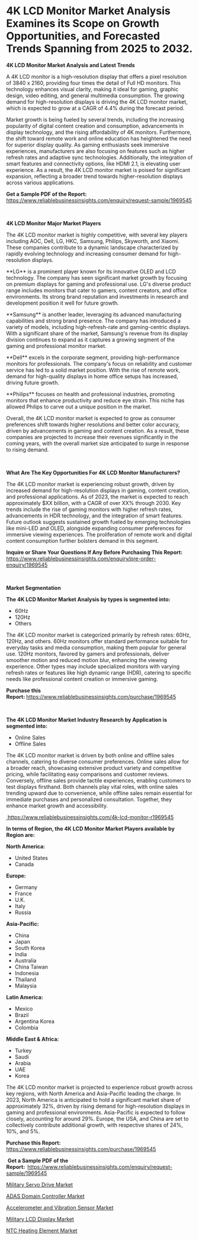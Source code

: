 <p><h1>4K LCD Monitor Market Analysis Examines its Scope on Growth Opportunities, and Forecasted Trends Spanning from 2025 to 2032.</h1></p><p><strong>4K LCD Monitor Market Analysis and Latest Trends</strong></p>
<p><p>A 4K LCD monitor is a high-resolution display that offers a pixel resolution of 3840 x 2160, providing four times the detail of Full HD monitors. This technology enhances visual clarity, making it ideal for gaming, graphic design, video editing, and general multimedia consumption. The growing demand for high-resolution displays is driving the 4K LCD monitor market, which is expected to grow at a CAGR of 4.4% during the forecast period.</p><p>Market growth is being fueled by several trends, including the increasing popularity of digital content creation and consumption, advancements in display technology, and the rising affordability of 4K monitors. Furthermore, the shift toward remote work and online education has heightened the need for superior display quality. As gaming enthusiasts seek immersive experiences, manufacturers are also focusing on features such as higher refresh rates and adaptive sync technologies. Additionally, the integration of smart features and connectivity options, like HDMI 2.1, is elevating user experience. As a result, the 4K LCD monitor market is poised for significant expansion, reflecting a broader trend towards higher-resolution displays across various applications.</p></p>
<p><strong>Get a Sample PDF of the Report:&nbsp;</strong> <a href="https://www.reliablebusinessinsights.com/enquiry/request-sample/1969545?utm_campaign=1873&utm_medium=2&utm_source=Github&utm_content=ia&utm_term=06042025&utm_id=4k-lcd-monitor">https://www.reliablebusinessinsights.com/enquiry/request-sample/1969545</a></p>
<p>&nbsp;</p>
<p><strong>4K LCD Monitor Major Market Players</strong></p>
<p><p>The 4K LCD monitor market is highly competitive, with several key players including AOC, Dell, LG, HKC, Samsung, Philips, Skyworth, and Xiaomi. These companies contribute to a dynamic landscape characterized by rapidly evolving technology and increasing consumer demand for high-resolution displays.</p><p>**LG** is a prominent player known for its innovative OLED and LCD technology. The company has seen significant market growth by focusing on premium displays for gaming and professional use. LG's diverse product range includes monitors that cater to gamers, content creators, and office environments. Its strong brand reputation and investments in research and development position it well for future growth.</p><p>**Samsung** is another leader, leveraging its advanced manufacturing capabilities and strong brand presence. The company has introduced a variety of models, including high-refresh-rate and gaming-centric displays. With a significant share of the market, Samsung's revenue from its display division continues to expand as it captures a growing segment of the gaming and professional monitor market.</p><p>**Dell** excels in the corporate segment, providing high-performance monitors for professionals. The company's focus on reliability and customer service has led to a solid market position. With the rise of remote work, demand for high-quality displays in home office setups has increased, driving future growth.</p><p>**Philips** focuses on health and professional industries, promoting monitors that enhance productivity and reduce eye strain. This niche has allowed Philips to carve out a unique position in the market.</p><p>Overall, the 4K LCD monitor market is expected to grow as consumer preferences shift towards higher resolutions and better color accuracy, driven by advancements in gaming and content creation. As a result, these companies are projected to increase their revenues significantly in the coming years, with the overall market size anticipated to surge in response to rising demand.</p></p>
<p>&nbsp;</p>
<p><strong>What Are The Key Opportunities For 4K LCD Monitor Manufacturers?</strong></p>
<p><p>The 4K LCD monitor market is experiencing robust growth, driven by increased demand for high-resolution displays in gaming, content creation, and professional applications. As of 2023, the market is expected to reach approximately $XX billion, with a CAGR of over XX% through 2030. Key trends include the rise of gaming monitors with higher refresh rates, advancements in HDR technology, and the integration of smart features. Future outlook suggests sustained growth fueled by emerging technologies like mini-LED and OLED, alongside expanding consumer preferences for immersive viewing experiences. The proliferation of remote work and digital content consumption further bolsters demand in this segment.</p></p>
<p><strong>Inquire or Share Your Questions If Any Before Purchasing This Report:</strong> <a href="https://www.reliablebusinessinsights.com/enquiry/pre-order-enquiry/1969545?utm_campaign=1873&utm_medium=2&utm_source=Github&utm_content=ia&utm_term=06042025&utm_id=4k-lcd-monitor">https://www.reliablebusinessinsights.com/enquiry/pre-order-enquiry/1969545</a></p>
<p>&nbsp;</p>
<p><strong>Market Segmentation</strong></p>
<p><strong>The 4K LCD Monitor Market Analysis by types is segmented into:</strong></p>
<p><ul><li>60Hz</li><li>120Hz</li><li>Others</li></ul></p>
<p><p>The 4K LCD monitor market is categorized primarily by refresh rates: 60Hz, 120Hz, and others. 60Hz monitors offer standard performance suitable for everyday tasks and media consumption, making them popular for general use. 120Hz monitors, favored by gamers and professionals, deliver smoother motion and reduced motion blur, enhancing the viewing experience. Other types may include specialized monitors with varying refresh rates or features like high dynamic range (HDR), catering to specific needs like professional content creation or immersive gaming.</p></p>
<p><strong>Purchase this Report:&nbsp;</strong><a href="https://www.reliablebusinessinsights.com/purchase/1969545?utm_campaign=1873&utm_medium=2&utm_source=Github&utm_content=ia&utm_term=06042025&utm_id=4k-lcd-monitor">https://www.reliablebusinessinsights.com/purchase/1969545</a></p>
<p>&nbsp;</p>
<p><strong>The 4K LCD Monitor Market Industry Research by Application is segmented into:</strong></p>
<p><ul><li>Online Sales</li><li>Offline Sales</li></ul></p>
<p><p>The 4K LCD monitor market is driven by both online and offline sales channels, catering to diverse consumer preferences. Online sales allow for a broader reach, showcasing extensive product variety and competitive pricing, while facilitating easy comparisons and customer reviews. Conversely, offline sales provide tactile experiences, enabling customers to test displays firsthand. Both channels play vital roles, with online sales trending upward due to convenience, while offline sales remain essential for immediate purchases and personalized consultation. Together, they enhance market growth and accessibility.</p></p>
<p><a href="https://www.reliablebusinessinsights.com/4k-lcd-monitor-r1969545?utm_campaign=1873&utm_medium=2&utm_source=Github&utm_content=ia&utm_term=06042025&utm_id=4k-lcd-monitor">&nbsp;https://www.reliablebusinessinsights.com/4k-lcd-monitor-r1969545</a></p>
<p><strong>In terms of Region, the 4K LCD Monitor Market Players available by Region are:</strong></p>
<p>
    <p> <strong> North America: </strong>
        <ul>
            <li>United States</li>
            <li>Canada</li>
        </ul>
        </p> 
    <p> <strong> Europe: </strong>
        <ul>
            <li>Germany</li>
            <li>France</li>
            <li>U.K.</li>
            <li>Italy</li>
            <li>Russia</li>
        </ul>
        </p> 
    <p> <strong> Asia-Pacific: </strong>
        <ul>
            <li>China</li>
            <li>Japan</li>
            <li>South Korea</li>
            <li>India</li>
            <li>Australia</li>
            <li>China Taiwan</li>
            <li>Indonesia</li>
            <li>Thailand</li>
            <li>Malaysia</li>
        </ul>
        </p> 
    <p> <strong> Latin America: </strong>
        <ul>
            <li>Mexico</li>
            <li>Brazil</li>
            <li>Argentina Korea</li>
            <li>Colombia</li>
        </ul>
        </p> 
    <p> <strong> Middle East & Africa: </strong>
        <ul>
            <li>Turkey</li>
            <li>Saudi</li>
            <li>Arabia</li>
            <li>UAE</li>
            <li>Korea</li>
        </ul>
    </p>
    </p>
<p><p>The 4K LCD monitor market is projected to experience robust growth across key regions, with North America and Asia-Pacific leading the charge. In 2023, North America is anticipated to hold a significant market share of approximately 32%, driven by rising demand for high-resolution displays in gaming and professional environments. Asia-Pacific is expected to follow closely, accounting for around 29%. Europe, the USA, and China are set to collectively contribute additional growth, with respective shares of 24%, 10%, and 5%.</p></p>
<p><strong>Purchase this Report: </strong><a href="https://www.reliablebusinessinsights.com/purchase/1969545?utm_campaign=1873&utm_medium=2&utm_source=Github&utm_content=ia&utm_term=06042025&utm_id=4k-lcd-monitor">https://www.reliablebusinessinsights.com/purchase/1969545</a></p>
<p>&nbsp;<strong>Get a Sample PDF of the Report:&nbsp;&nbsp;</strong><a href="https://www.reliablebusinessinsights.com/enquiry/request-sample/1969545?utm_campaign=1873&utm_medium=2&utm_source=Github&utm_content=ia&utm_term=06042025&utm_id=4k-lcd-monitor">https://www.reliablebusinessinsights.com/enquiry/request-sample/1969545</a></p>
<p><strong></strong></p>
<p><p><a href="https://github.com/rubiogruis0p/Market-Research-Report-List-1/blob/main/military-servo-drive-market.md?utm_campaign=1873&utm_medium=2&utm_source=Github&utm_content=ia&utm_term=06042025&utm_id=4k-lcd-monitor">Military Servo Drive Market</a></p><p><a href="https://github.com/kaniselway4c/Market-Research-Report-List-1/blob/main/adas-domain-controller-market.md?utm_campaign=1873&utm_medium=2&utm_source=Github&utm_content=ia&utm_term=06042025&utm_id=4k-lcd-monitor">ADAS Domain Controller Market</a></p><p><a href="https://github.com/chlihakwatsi/Market-Research-Report-List-1/blob/main/accelerometer-and-vibration-sensor-market.md?utm_campaign=1873&utm_medium=2&utm_source=Github&utm_content=ia&utm_term=06042025&utm_id=4k-lcd-monitor">Accelerometer and Vibration Sensor Market</a></p><p><a href="https://github.com/jemmysolin5k/Market-Research-Report-List-1/blob/main/military-lcd-display-market.md?utm_campaign=1873&utm_medium=2&utm_source=Github&utm_content=ia&utm_term=06042025&utm_id=4k-lcd-monitor">Military LCD Display Market</a></p><p><a href="https://github.com/sokurgleyde/Market-Research-Report-List-1/blob/main/ntc-heating-element-market.md?utm_campaign=1873&utm_medium=2&utm_source=Github&utm_content=ia&utm_term=06042025&utm_id=4k-lcd-monitor">NTC Heating Element Market</a></p></p>